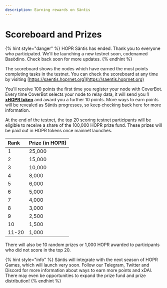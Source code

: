 ```yaml
---
description: Earning rewards on Säntis
---
```


# Scoreboard and Prizes

{% hint style="danger" %}
HOPR Säntis has ended. Thank you to everyone who participated. We'll be launching a new testnet soon, codenamed Basòdino. Check back soon for more updates.
{% endhint %}

The scoreboard shows the nodes which have earned the most points completing tasks in the testnet. You can check the scoreboard at any time by visiting [https://saentis.hoprnet.org](https://saentis.hoprnet.org)

You'll receive 100 points the first time you register your node with CoverBot. Every time CoverBot selects your node to relay data, it will send you **1** [**xHOPR token**](../../core-concepts/xhopr-tokens.md) and award you a further 10 points. More ways to earn points will be revealed as Säntis progresses, so keep checking back here for more information.

At the end of the testnet, the top 20 scoring testnet participants will be eligible to receive a share of the 100,000 HOPR prize fund. These prizes will be paid out in HOPR tokens once mainnet launches.

| Rank  | Prize \(in HOPR\) |
| :---- | :---------------- |
| 1     | 25,000            |
| 2     | 15,000            |
| 3     | 10,000            |
| 4     | 8,000             |
| 5     | 6,000             |
| 6     | 5,000             |
| 7     | 4,000             |
| 8     | 3,000             |
| 9     | 2,500             |
| 10    | 1,500             |
| 11-20 | 1,000             |

There will also be 10 random prizes or 1,000 HOPR awarded to participants who did not score in the top 20.

{% hint style="info" %}
Säntis will integrate with the next season of HOPR Games, which will launch very soon. Follow our Telegram, Twitter and Discord for more information about ways to earn more points and xDAI. There may even be opportunities to expand the prize fund and prize distribution!
{% endhint %}
